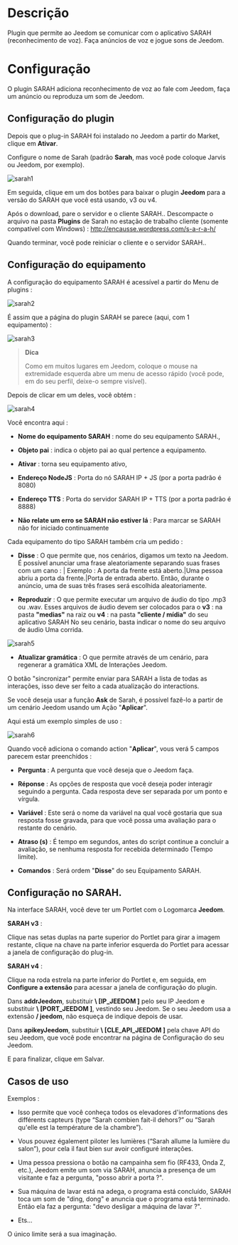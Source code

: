 Descrição 
===========

Plugin que permite ao Jeedom se comunicar com o aplicativo SARAH
(reconhecimento de voz). Faça anúncios de voz e jogue
sons de Jeedom.

Configuração 
=============

O plugin SARAH adiciona reconhecimento de voz ao
fale com Jeedom, faça um anúncio ou reproduza um som de Jeedom.

Configuração do plugin 
-----------------------

Depois que o plug-in SARAH foi instalado no Jeedom a partir do Market,
clique em **Ativar**.

Configure o nome de Sarah (padrão **Sarah**, mas você pode
coloque Jarvis ou Jeedom, por exemplo).

![sarah1](../images/sarah1.PNG)

Em seguida, clique em um dos botões para baixar o plugin
**Jeedom** para a versão do SARAH que você está usando, v3 ou v4.

Após o download, pare o servidor e o cliente SARAH..
Descompacte o arquivo na pasta **Plugins** de Sarah no
estação de trabalho cliente (somente compatível com Windows) :
<http://encausse.wordpress.com/s-a-r-a-h/>

Quando terminar, você pode reiniciar o cliente e o servidor
SARAH..

Configuração do equipamento 
-----------------------------

A configuração do equipamento SARAH é acessível a partir do
Menu de plugins :

![sarah2](../images/sarah2.PNG)

É assim que a página do plugin SARAH se parece (aqui, com 1
equipamento) :

![sarah3](../images/sarah3.PNG)

> **Dica**
>
> Como em muitos lugares em Jeedom, coloque o mouse na extremidade esquerda
> abre um menu de acesso rápido (você pode, em
> do seu perfil, deixe-o sempre visível).

Depois de clicar em um deles, você obtém :

![sarah4](../images/sarah4.PNG)

Você encontra aqui :

-   **Nome do equipamento SARAH** : nome do seu equipamento
    SARAH.,

-   **Objeto pai** : indica o objeto pai ao qual
    pertence a equipamento.

-   **Ativar** : torna seu equipamento ativo,

-   **Endereço NodeJS** : Porta do nó SARAH IP + JS (por
    a porta padrão é 8080)

-   **Endereço TTS** : Porta do servidor SARAH IP + TTS (por
    a porta padrão é 8888)

-   **Não relate um erro se SARAH não estiver lá** : Para marcar
    se SARAH não for iniciado continuamente

Cada equipamento do tipo SARAH também cria um pedido :

-   **Disse** : O que permite que, nos cenários, digamos um texto
    na Jeedom. É possível anunciar uma frase aleatoriamente
    separando suas frases com um cano : | Exemplo : A porta da frente
    está aberto.|Uma pessoa abriu a porta da frente.|Porta de entrada
    aberto. Então, durante o anúncio, uma de suas três frases será escolhida
    aleatoriamente.

-   **Reproduzir** : O que permite executar um arquivo de áudio do tipo .mp3
    ou .wav. Esses arquivos de áudio devem ser colocados para o **v3** :
    na pasta **"medias"** na raiz ou **v4** : na pasta
    **"cliente / mídia"** do seu aplicativo SARAH No seu
    cenário, basta indicar o nome do seu arquivo de áudio
    Uma corrida.

![sarah5](../images/sarah5.PNG)

-   **Atualizar gramática** : O que permite através de um
    cenário, para regenerar a gramática XML de
    Interações Jeedom.

O botão "sincronizar" permite enviar para SARAH a lista de
todas as interações, isso deve ser feito a cada atualização do
interactions.

Se você deseja usar a função **Ask** de Sarah, é
possível fazê-lo a partir de um cenário Jeedom usando um
Ação "**Aplicar**".

Aqui está um exemplo simples de uso :

![sarah6](../images/sarah6.PNG)

Quando você adiciona o comando action "**Aplicar**", vous
verá 5 campos parecem estar preenchidos :

-   **Pergunta** : A pergunta que você deseja que o Jeedom faça.

-   **Réponse** : As opções de resposta que você deseja poder
    interagir seguindo a pergunta. Cada resposta deve ser separada por
    um ponto e vírgula.

-   **Variável** : Este será o nome da variável na qual você
    gostaria que sua resposta fosse gravada, para que você possa
    uma avaliação para o restante do cenário.

-   **Atraso (s)** : É tempo em segundos, antes do script
    continue a concluir a avaliação, se nenhuma resposta for recebida
    determinado (Tempo limite).

-   **Comandos** : Será ordem "**Disse**" do seu
    Equipamento SARAH.

Configuração no SARAH. 
-----------------------------

Na interface SARAH, você deve ter um Portlet com o
Logomarca **Jeedom**.

**SARAH v3** :

Clique nas setas duplas na parte superior do Portlet para girar
a imagem restante, clique na chave na parte inferior esquerda do Portlet
para acessar a janela de configuração do plug-in.

**SARAH v4** :

Clique na roda estrela na parte inferior do Portlet e, em seguida, em
**Configure a extensão** para acessar a janela de configuração do
plugin.

Dans **addrJeedom**, substituir **\ [IP\_JEEDOM \]** pelo seu IP
Jeedom e substituir **\ [PORT\_JEEDOM \]**, vestindo seu Jeedom.
Se o seu Jeedom usa a extensão **/ jeedom**, não esqueça de
indique depois de usar.

Dans **apikeyJeedom**, substituir **\ [CLE\_API\_JEEDOM \]** pela chave
API do seu Jeedom, que você pode encontrar na página de
Configuração do seu Jeedom.

E para finalizar, clique em Salvar.

Casos de uso 
-----------------

Exemplos :

-   Isso permite que você conheça todos os elevadores
    d'informations des différents capteurs (type “Sarah combien fait-il
    dehors?” ou “Sarah qu'elle est la température de la chambre”).

-   Vous pouvez également piloter les lumières (“Sarah allume la lumière
    du salon”), pour cela il faut bien sur avoir configuré
    interações.

-   Uma pessoa pressiona o botão na campainha sem fio (RF433,
    Onda Z, etc.), Jeedom emite um som via SARAH,
    anuncia a presença de um visitante e faz a pergunta,
    "posso abrir a porta ?".

-   Sua máquina de lavar está na adega, o programa está concluído,
    SARAH toca um som de "ding, dong" e anuncia que o programa
    está terminado. Então ela faz a pergunta: "devo desligar
    a máquina de lavar ?".

-   Ets…​

O único limite será a sua imaginação.
